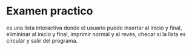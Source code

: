 # Examen practico

es una lista interactiva donde el usuario puede insertar al inicio y final, elimininar al inicio y final, imprimir normal y al revés, checar si la lista es circular y salir del programa.
